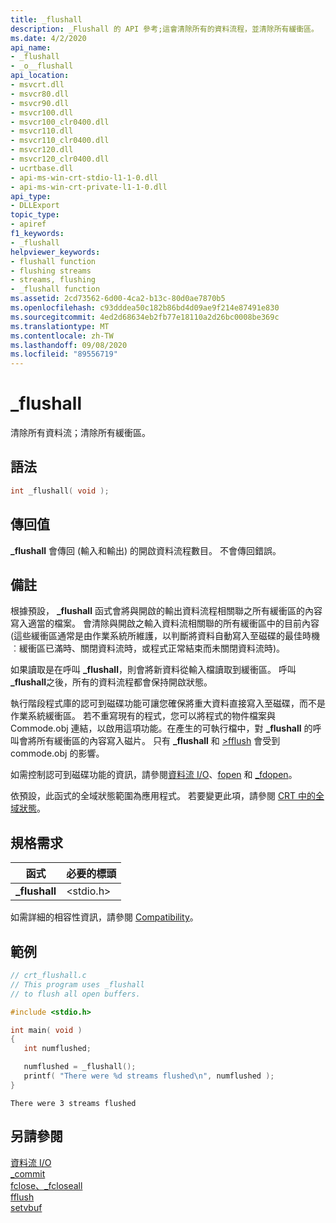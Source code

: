 ```yaml
---
title: _flushall
description: _Flushall 的 API 參考;這會清除所有的資料流程，並清除所有緩衝區。
ms.date: 4/2/2020
api_name:
- _flushall
- _o__flushall
api_location:
- msvcrt.dll
- msvcr80.dll
- msvcr90.dll
- msvcr100.dll
- msvcr100_clr0400.dll
- msvcr110.dll
- msvcr110_clr0400.dll
- msvcr120.dll
- msvcr120_clr0400.dll
- ucrtbase.dll
- api-ms-win-crt-stdio-l1-1-0.dll
- api-ms-win-crt-private-l1-1-0.dll
api_type:
- DLLExport
topic_type:
- apiref
f1_keywords:
- _flushall
helpviewer_keywords:
- flushall function
- flushing streams
- streams, flushing
- _flushall function
ms.assetid: 2cd73562-6d00-4ca2-b13c-80d0ae7870b5
ms.openlocfilehash: c93dddea50c182b86bd4d09ae9f214e87491e830
ms.sourcegitcommit: 4ed2d68634eb2fb77e18110a2d26bc0008be369c
ms.translationtype: MT
ms.contentlocale: zh-TW
ms.lasthandoff: 09/08/2020
ms.locfileid: "89556719"
---
```

# <a name="_flushall"></a>_flushall

清除所有資料流；清除所有緩衝區。

## <a name="syntax"></a>語法

```C
int _flushall( void );
```

## <a name="return-value"></a>傳回值

**_flushall** 會傳回 (輸入和輸出) 的開啟資料流程數目。 不會傳回錯誤。

## <a name="remarks"></a>備註

根據預設， **_flushall** 函式會將與開啟的輸出資料流程相關聯之所有緩衝區的內容寫入適當的檔案。 會清除與開啟之輸入資料流相關聯的所有緩衝區中的目前內容 (這些緩衝區通常是由作業系統所維護，以判斷將資料自動寫入至磁碟的最佳時機︰緩衝區已滿時、關閉資料流時，或程式正常結束而未關閉資料流時)。

如果讀取是在呼叫 **_flushall**，則會將新資料從輸入檔讀取到緩衝區。 呼叫 **_flushall**之後，所有的資料流程都會保持開啟狀態。

執行階段程式庫的認可到磁碟功能可讓您確保將重大資料直接寫入至磁碟，而不是作業系統緩衝區。 若不重寫現有的程式，您可以將程式的物件檔案與 Commode.obj 連結，以啟用這項功能。在產生的可執行檔中，對 **_flushall** 的呼叫會將所有緩衝區的內容寫入磁片。 只有 **_flushall** 和 [>fflush](fflush.md) 會受到 commode.obj 的影響。

如需控制認可到磁碟功能的資訊，請參閱[資料流 I/O](../../c-runtime-library/stream-i-o.md)、[fopen](fopen-wfopen.md) 和 [_fdopen](fdopen-wfdopen.md)。

依預設，此函式的全域狀態範圍為應用程式。 若要變更此項，請參閱 [CRT 中的全域狀態](../global-state.md)。

## <a name="requirements"></a>規格需求

|函式|必要的標頭|
|--------------|---------------------|
|**_flushall**|\<stdio.h>|

如需詳細的相容性資訊，請參閱 [Compatibility](../../c-runtime-library/compatibility.md)。

## <a name="example"></a>範例

```C
// crt_flushall.c
// This program uses _flushall
// to flush all open buffers.

#include <stdio.h>

int main( void )
{
   int numflushed;

   numflushed = _flushall();
   printf( "There were %d streams flushed\n", numflushed );
}
```

```Output
There were 3 streams flushed
```

## <a name="see-also"></a>另請參閱

[資料流 I/O](../../c-runtime-library/stream-i-o.md)<br/>
[_commit](commit.md)<br/>
[fclose、_fcloseall](fclose-fcloseall.md)<br/>
[fflush](fflush.md)<br/>
[setvbuf](setvbuf.md)<br/>
